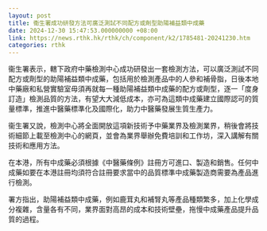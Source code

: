 ```yaml
---
layout: post
title: 衞生署成功研發方法可廣泛測試不同配方或劑型助陽補益類中成藥
date: 2024-12-30 15:47:53.000000000 +08:00
link: https://news.rthk.hk/rthk/ch/component/k2/1785481-20241230.htm
categories: rthk
---
```


衞生署表示，轄下政府中藥檢測中心成功研發出一套檢測方法，可以廣泛測試不同配方或劑型的助陽補益類中成藥，包括用於檢測產品中的人參和補骨脂，日後本地中藥廠和私營實驗室毋須再就每一種助陽補益類中成藥的配方或劑型，逐一「度身訂造」檢測品質的方法，有望大大減低成本，亦可為這類中成藥建立國際認可的質量標準，推進中醫藥標準化及國際化，助力中醫藥發展生質生產力。

衞生署又說，檢測中心將全面開放這項新技術予中藥業界及檢測業界，稍後會將技術細節上載至檢測中心的網頁，並會為業界舉辦免費培訓和工作坊，深入講解有關技術和應用方法。

在本港，所有中成藥必須根據《中醫藥條例》註冊方可進口、製造和銷售。任何中成藥如要在本港註冊均須符合註冊要求當中的品質標準中成藥製造商需要為產品進行檢測。

署方指出，助陽補益類中成藥，例如鹿茸丸和補腎丸等產品種類繁多，加上化學成分複雜，含量各有不同，業界面對高昂的成本和技術壁壘，拖慢中成藥產品提升品質的過程。

